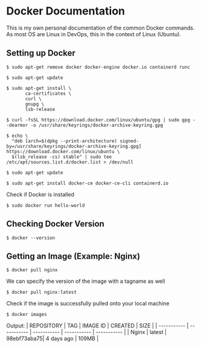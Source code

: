 # Docker Documentation
This is my own personal documentation of the common Docker commands. <br>As most OS are Linux in DevOps, this in the context of Linux (Ubuntu).

## Setting up Docker
```
$ sudo apt-get remove docker docker-engine docker.io containerd runc
```
```
$ sudo apt-get update
```
```
$ sudo apt-get install \
       ca-certificates \
       curl \
       gnupg \
       lsb-release
```
```
$ curl -fsSL https://download.docker.com/linux/ubuntu/gpg | sudo gpg --dearmor -o /usr/share/keyrings/docker-archive-keyring.gpg
```
```
$ echo \
  "deb [arch=$(dpkg --print-architecture) signed-by=/usr/share/keyrings/docker-archive-keyring.gpg] https://download.docker.com/linux/ubuntu \
  $(lsb_release -cs) stable" | sudo tee /etc/apt/sources.list.d/docker.list > /dev/null
```
```
$ sudo apt-get update
```
```
$ sudo apt-get install docker-ce docker-ce-cli containerd.io
```

Check if Docker is installed
```
$ sudo docker run hello-world
```

## Checking Docker Version
```
$ docker --version
```

## Getting an Image (Example: Nginx)
```
$ docker pull nginx
```
We can specify the version of the image with a tagname as well
```
$ docker pull nginx:latest
```
Check if the image is successfully pulled onto your local machine
```
$ docker images
```
Output:
| REPOSITORY  | TAG         | IMAGE ID    | CREATED     | SIZE        |
| ----------- | ----------- | ----------- | ----------- | ----------- |
| Nginx       | latest      | 98ebf73aba75| 4 days ago  | 109MB       |
